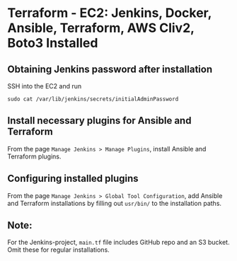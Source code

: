# Terraform - EC2: Jenkins, Docker, Ansible, Terraform, AWS Cliv2, Boto3 Installed

## Obtaining Jenkins password after installation
SSH into the EC2 and run
```
sudo cat /var/lib/jenkins/secrets/initialAdminPassword
```

## Install necessary plugins for Ansible and Terraform
From the page `Manage Jenkins > Manage Plugins`, install Ansible and Terraform plugins.

## Configuring installed plugins
From the page `Manage Jenkins > Global Tool Configuration`, add Ansible and Terraform installations by filling out `usr/bin/` to the installation paths.

## Note:
For the Jenkins-project, `main.tf` file includes GitHub repo and an S3 bucket. Omit these for regular installations.
